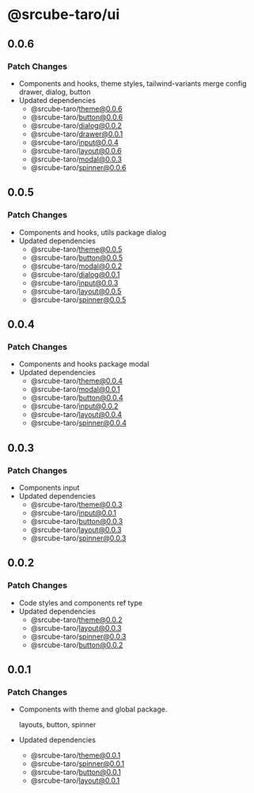 # @srcube-taro/ui

## 0.0.6

### Patch Changes

- Components and hooks, theme styles, tailwind-variants merge config
    drawer, dialog, button
- Updated dependencies
  - @srcube-taro/theme@0.0.6
  - @srcube-taro/button@0.0.6
  - @srcube-taro/dialog@0.0.2
  - @srcube-taro/drawer@0.0.1
  - @srcube-taro/input@0.0.4
  - @srcube-taro/layout@0.0.6
  - @srcube-taro/modal@0.0.3
  - @srcube-taro/spinner@0.0.6

## 0.0.5

### Patch Changes

- Components and hooks, utils package
  dialog
- Updated dependencies
  - @srcube-taro/theme@0.0.5
  - @srcube-taro/button@0.0.5
  - @srcube-taro/modal@0.0.2
  - @srcube-taro/dialog@0.0.1
  - @srcube-taro/input@0.0.3
  - @srcube-taro/layout@0.0.5
  - @srcube-taro/spinner@0.0.5

## 0.0.4

### Patch Changes

- Components and hooks package
  modal
- Updated dependencies
  - @srcube-taro/theme@0.0.4
  - @srcube-taro/modal@0.0.1
  - @srcube-taro/button@0.0.4
  - @srcube-taro/input@0.0.2
  - @srcube-taro/layout@0.0.4
  - @srcube-taro/spinner@0.0.4

## 0.0.3

### Patch Changes

- Components
  input
- Updated dependencies
  - @srcube-taro/theme@0.0.3
  - @srcube-taro/input@0.0.1
  - @srcube-taro/button@0.0.3
  - @srcube-taro/layout@0.0.3
  - @srcube-taro/spinner@0.0.3

## 0.0.2

### Patch Changes

- Code styles and components ref type
- Updated dependencies
  - @srcube-taro/theme@0.0.2
  - @srcube-taro/layout@0.0.3
  - @srcube-taro/spinner@0.0.3
  - @srcube-taro/button@0.0.2

## 0.0.1

### Patch Changes

- Components with theme and global package.

  layouts, button, spinner

- Updated dependencies
  - @srcube-taro/theme@0.0.1
  - @srcube-taro/spinner@0.0.1
  - @srcube-taro/button@0.0.1
  - @srcube-taro/layout@0.0.1
